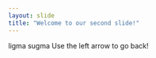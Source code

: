 ```yaml
---
layout: slide
title: "Welcome to our second slide!"
---
```

ligma sugma
Use the left arrow to go back!
